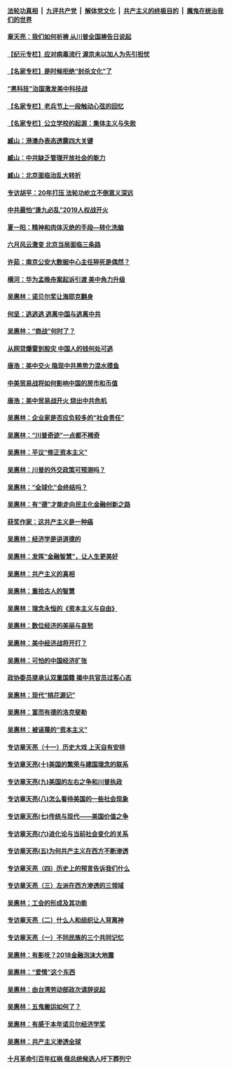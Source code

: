 

####  [法轮功真相](../../../../basic/blob/master/README.md?t=06221131) &nbsp;|&nbsp; [九评共产党](../../../../9ping.md/blob/master/README.md?t=06221131) &nbsp;|&nbsp; [解体党文化](../../../../jtdwh.md/blob/master/README.md?t=06221131)  &nbsp;|&nbsp; [共产主义的终极目的](../../../../gczydzjmd.md/blob/master/README.md?t=06221131) &nbsp;|&nbsp; [魔鬼在统治我们的世界](../../../../mgztzwmdsj.md/blob/master/README.md?t=06221131) 

#### [章天亮：我们如何祈祷 从川普全国祷告日说起](../pages/nsc423/n11944627.md?t=06221131) 

#### [【纪元专栏】应对病毒流行 渥京未以加人为先引担忧](../pages/nsc423/n11875714.md?t=06221131) 

#### [【名家专栏】是时候拒绝“封杀文化”了](../pages/nsc423/n11814093.md?t=06221131) 

#### [“黑科技”治国激发美中科技战](../pages/nsc423/n11638056.md?t=06221131) 

#### [【名家专栏】老兵节上一段触动心弦的回忆](../pages/nsc423/n11646016.md?t=06221131) 

#### [【名家专栏】公立学校的起源：集体主义与失败](../pages/nsc423/n11601833.md?t=06221131) 

#### [臧山：港澳办表态透露四大关键](../pages/nsc423/n11421628.md?t=06221131) 

#### [臧山：中共缺乏管理开放社会的能力](../pages/nsc423/n11407457.md?t=06221131) 

#### [臧山：北京面临治乱大转折](../pages/nsc423/n11406895.md?t=06221131) 

#### [专访胡平：20年打压 法轮功屹立不倒意义深远](../pages/nsc423/n11398800.md?t=06221131) 

#### [中共最怕“逢九必乱”2019人权战开火](../pages/nsc423/n11385248.md?t=06221131) 

#### [夏一阳：精神和肉体灭绝的手段—转化洗脑](../pages/nsc423/n11368250.md?t=06221131) 

#### [六月风云激变 北京当局面临三条路](../pages/nsc423/n11313668.md?t=06221131) 

#### [许茹：南京公安大数据中心主任猝死是偶然？](../pages/nsc423/n11064744.md?t=06221131) 

#### [横河：华为孟晚舟案起诉引渡 美中角力升级](../pages/nsc423/n11027230.md?t=06221131) 

#### [吴惠林：诺贝尔奖让海耶克翻身](../pages/nsc423/n10890049.md?t=06221131) 

#### [何坚：逃逃逃 逃离中国与逃离中共](../pages/nsc423/n10592891.md?t=06221131) 

#### [吴惠林：“商战”何时了？](../pages/nsc423/n10573558.md?t=06221131) 

#### [从网贷爆雷到股灾 中国人的钱何处可逃](../pages/nsc423/n10572800.md?t=06221131) 

#### [唐浩：美中交火 隐现中共黑势力混水摸鱼](../pages/nsc423/n10544040.md?t=06221131) 

#### [中美贸易战将如何影响中国的房市和币值](../pages/nsc423/n10543697.md?t=06221131) 

#### [唐浩：美中贸易战开火 烧出中共危机](../pages/nsc423/n10540126.md?t=06221131) 

#### [吴惠林：企业家是否应负较多的“社会责任”](../pages/nsc423/n10535022.md?t=06221131) 

#### [吴惠林：“川普奇迹”一点都不稀奇](../pages/nsc423/n10512808.md?t=06221131) 

#### [吴惠林：平议“修正资本主义”](../pages/nsc423/n10495724.md?t=06221131) 

#### [吴惠林：川普的外交政策可预测吗？](../pages/nsc423/n10462387.md?t=06221131) 

#### [吴惠林：“全球化”会终结吗？](../pages/nsc423/n10452838.md?t=06221131) 

#### [吴惠林：有“德”才能走向民主化金融创新之路](../pages/nsc423/n10432292.md?t=06221131) 

#### [获奖作家：这共产主义是一种癌](../pages/nsc423/n10431541.md?t=06221131) 

#### [吴惠林：经济学是讲道德的](../pages/nsc423/n10398014.md?t=06221131) 

#### [吴惠林：发挥“金融智慧”，让人生更美好](../pages/nsc423/n10375019.md?t=06221131) 

#### [吴惠林：共产主义的真相](../pages/nsc423/n10351394.md?t=06221131) 

#### [吴惠林：重拾古人的智慧](../pages/nsc423/n10337691.md?t=06221131) 

#### [吴惠林：理念永恒的《资本主义与自由》](../pages/nsc423/n10316274.md?t=06221131) 

#### [吴惠林：数位经济的美丽与哀愁](../pages/nsc423/n10292946.md?t=06221131) 

#### [吴惠林：美中经济战将开打？](../pages/nsc423/n10258825.md?t=06221131) 

#### [吴惠林：可怕的中国经济扩张](../pages/nsc423/n10219147.md?t=06221131) 

#### [政协委员提承认双重国籍 揭中共官员过客心态](../pages/nsc423/n10208809.md?t=06221131) 

#### [吴惠林：现代“桃花源记”](../pages/nsc423/n10185234.md?t=06221131) 

#### [吴惠林：富而有德的洛克斐勒](../pages/nsc423/n10142264.md?t=06221131) 

#### [吴惠林：被诬蔑的“资本主义”](../pages/nsc423/n10124816.md?t=06221131) 

#### [专访章天亮（十一）历史大戏 上天自有安排](../pages/nsc423/n10094905.md?t=06221131) 

#### [专访章天亮(十)美国的繁荣与建国理念的联系](../pages/nsc423/n10094899.md?t=06221131) 

#### [专访章天亮(九)美国的左右之争和川普执政](../pages/nsc423/n10094889.md?t=06221131) 

#### [专访章天亮(八)怎么看待美国的一些社会现象](../pages/nsc423/n10094857.md?t=06221131) 

#### [专访章天亮(七)传统与现代——美国价值之争](../pages/nsc423/n10093140.md?t=06221131) 

#### [专访章天亮(六)进化论与当前社会变化的关系](../pages/nsc423/n10092036.md?t=06221131) 

#### [专访章天亮(五)为何共产主义在西方不断渗透](../pages/nsc423/n10083620.md?t=06221131) 

#### [专访章天亮（四）历史上的预言告诉我们什么](../pages/nsc423/n10083606.md?t=06221131) 

#### [专访章天亮（三）左派在西方渗透的三领域](../pages/nsc423/n10081115.md?t=06221131) 

#### [吴惠林：工会的形成及其功能](../pages/nsc423/n10080633.md?t=06221131) 

#### [专访章天亮（二）什么人和组织让人背离神](../pages/nsc423/n10076637.md?t=06221131) 

#### [专访章天亮（一）不同民族的三个共同记忆](../pages/nsc423/n10074188.md?t=06221131) 

#### [吴惠林：有影呒？2018金融泡沫大地震](../pages/nsc423/n10040534.md?t=06221131) 

#### [吴惠林：“爱情”这个东西](../pages/nsc423/n10019423.md?t=06221131) 

#### [吴惠林：由台湾劳动部政次请辞说起](../pages/nsc423/n9979679.md?t=06221131) 

#### [吴惠林：五鬼搬运如何了？](../pages/nsc423/n9925338.md?t=06221131) 

#### [吴惠林：有感于本年诺贝尔经济学奖](../pages/nsc423/n9871883.md?t=06221131) 

#### [吴惠林：共产主义渗透全球](../pages/nsc423/n9812748.md?t=06221131) 

#### [十月革命引百年红祸 俄总统候选人吁下葬列宁](../pages/nsc423/n9810182.md?t=06221131) 

